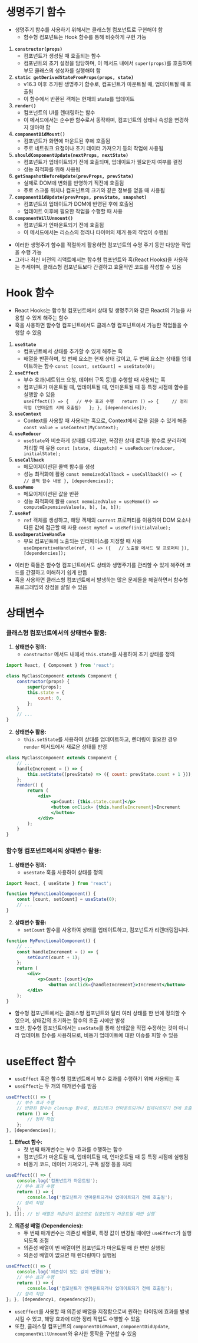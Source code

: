 # 생명주기 함수

- 생명주기 함수를 사용하기 위해서는 클래스형 컴포넌트로 구현해야 함
	- 함수형 컴포넌트는 Hook 함수를 통해 비슷하게 구현 가능
1. **`constructor(props)`**
    - 컴포넌트가 생성될 때 호출되는 함수
    - 컴포넌트의 초기 설정을 담당하며, 이 메서드 내에서 `super(props)`를 호출하여 부모 클래스의 생성자를 실행해야 함
2. **`static getDerivedStateFromProps(props, state)`**
    - v16.3 이후 추가된 생명주기 함수로, 컴포넌트가 마운트될 때, 업데이트될 때 호출됨
    - 이 함수에서 반환된 객체는 현재의 state를 업데이트
3. **`render()`**
    - 컴포넌트의 UI를 렌더링하는 함수
    - 이 메서드에서는 순수한 함수로서 동작하며, 컴포넌트의 상태나 속성을 변경하지 않아야 함
4. **`componentDidMount()`**
    - 컴포넌트가 화면에 마운트된 후에 호출됨
    - 주로 네트워크 요청이나 초기 데이터 가져오기 등의 작업에 사용됨
5. **`shouldComponentUpdate(nextProps, nextState)`**
    - 컴포넌트가 업데이트되기 전에 호출되며, 업데이트가 필요한지 여부를 결정
    - 성능 최적화를 위해 사용됨
6. **`getSnapshotBeforeUpdate(prevProps, prevState)`**
    - 실제로 DOM에 변화를 반영하기 직전에 호출됨
    - 주로 스크롤 위치나 컴포넌트의 크기와 같은 정보를 얻을 때 사용됨
7. **`componentDidUpdate(prevProps, prevState, snapshot)`**
    - 컴포넌트의 업데이트가 DOM에 반영된 후에 호출됨
    - 업데이트 이후에 필요한 작업을 수행할 때 사용
8. **`componentWillUnmount()`**
    - 컴포넌트가 언마운트되기 전에 호출됨
    - 이 메서드에서는 리소스의 정리나 타이머의 제거 등의 작업이 수행됨

- 이러한 생명주기 함수를 적절하게 활용하면 컴포넌트의 수명 주기 동안 다양한 작업을 수행 가능
- 그러나 최신 버전의 리액트에서는 함수형 컴포넌트와 훅(React Hooks)을 사용하는 추세이며, 클래스형 컴포넌트보다 간결하고 효율적인 코드를 작성할 수 있음

# Hook 함수

- React Hooks는 함수형 컴포넌트에서 상태 및 생명주기와 같은 React의 기능을 사용할 수 있게 해주는 함수
- 훅을 사용하면 함수형 컴포넌트에서도 클래스형 컴포넌트에서 가능한 작업들을 수행할 수 있음

1. **`useState`**
    - 컴포넌트에서 상태를 추가할 수 있게 해주는 훅
    - 배열을 반환하며, 첫 번째 요소는 현재 상태 값이고, 두 번째 요소는 상태를 업데이트하는 함수
    `const [count, setCount] = useState(0);`
2. **`useEffect`**
    - 부수 효과(네트워크 요청, 데이터 구독 등)를 수행할 때 사용되는 훅
    - 컴포넌트가 마운트될 때, 업데이트될 때, 언마운트될 때 등 특정 시점에 함수를 실행할 수 있음    
    `useEffect(() => {   // 부수 효과 수행   return () => {     // 정리 작업 (언마운트 시에 호출됨)   }; }, [dependencies]);`
3. **`useContext`**
    - Context를 사용할 때 사용되는 훅으로, Context에서 값을 읽을 수 있게 해줌
    `const value = useContext(MyContext);`
4. **`useReducer`**
    - `useState`와 비슷하게 상태를 다루지만, 복잡한 상태 로직을 함수로 분리하여 처리할 때 유용
    `const [state, dispatch] = useReducer(reducer, initialState);`
5. **`useCallback`**
    - 메모이제이션된 콜백 함수를 생성
    - 성능 최적화에 활용
    `const memoizedCallback = useCallback(() => {   // 콜백 함수 내용 }, [dependencies]);`
6. **`useMemo`**
    - 메모이제이션된 값을 반환
    - 성능 최적화에 활용
    `const memoizedValue = useMemo(() => computeExpensiveValue(a, b), [a, b]);`
7. **`useRef`**
    - `ref` 객체를 생성하고, 해당 객체의 `current` 프로퍼티를 이용하여 DOM 요소나 다른 값에 접근할 때 사용
    `const myRef = useRef(initialValue);`
8. **`useImperativeHandle`**
    - 부모 컴포넌트에 노출되는 인터페이스를 지정할 때 사용
    `useImperativeHandle(ref, () => ({   // 노출할 메서드 및 프로퍼티 }), [dependencies]);`

- 이러한 훅들은 함수형 컴포넌트에서도 상태와 생명주기를 관리할 수 있게 해주어 코드를 간결하고 이해하기 쉽게 만듬
- 훅을 사용하면 클래스형 컴포넌트에서 발생하는 많은 문제들을 해결하면서 함수형 프로그래밍의 장점을 살릴 수 있음

# 상태변수
### 클래스형 컴포넌트에서의 상태변수 활용:

1. **상태변수 정의:**
    - `constructor` 메서드 내에서 `this.state`를 사용하여 초기 상태를 정의

```jsx
import React, { Component } from 'react';

class MyClassComponent extends Component {   
	constructor(props) {     
		super(props);     
		this.state = {      
			count: 0,    
		};  
	}  
	// ... 
}
```

2. **상태변수 활용:**
    - `this.setState`를 사용하여 상태를 업데이트하고, 렌더링이 필요한 경우 `render` 메서드에서 새로운 상태를 반영
```jsx
class MyClassComponent extends Component {  
	// ...    
	handleIncrement = () => {     
		this.setState((prevState) => ({ count: prevState.count + 1 }));   
	};    
	render() {     
		return (       
			<div>        
				 <p>Count: {this.state.count}</p>         
				 <button onClick= {this.handleIncrement}>Increment
				 </button>
			</div>     
		);   
	}
}
```    

### 함수형 컴포넌트에서의 상태변수 활용:

1. **상태변수 정의:**
    - `useState` 훅을 사용하여 상태를 정의
```jsx
import React, { useState } from 'react';  

function MyFunctionalComponent() {   
	const [count, setCount] = useState(0);   
	// ... 
}
```

2. **상태변수 활용:**
    - `setCount` 함수를 사용하여 상태를 업데이트하고, 컴포넌트가 리렌더링됩니다.
```jsx
function MyFunctionalComponent() {
	// ...    
	const handleIncrement = () => {     
		setCount(count + 1);   
	};    
	return (     
		<div>       
			<p>Count: {count}</p>       
				<button onClick={handleIncrement}>Increment</button>
		</div>
	);
}
```    

- 함수형 컴포넌트에서는 클래스형 컴포넌트와 달리 여러 상태를 한 번에 정의할 수 있으며, 상태값의 초기화는 함수의 호출 시에만 발생
- 또한, 함수형 컴포넌트에서는 `useState`를 통해 상태값을 직접 수정하는 것이 아니라 업데이트 함수를 사용하므로, 비동기 업데이트에 대한 이슈를 피할 수 있음

# useEffect 함수

- `useEffect` 훅은 함수형 컴포넌트에서 부수 효과를 수행하기 위해 사용되는 훅
- `useEffect`는 두 개의 매개변수를 받음
```jsx
useEffect(() => {   
	// 부수 효과 수행   
	// 반환된 함수는 cleanup 함수로, 컴포넌트가 언마운트되거나 업데이트되기 전에 호출됨
	return () => {     
		// 정리 작업   
	}; 
}, [dependencies]);
```

1. **Effect 함수:**    
    - 첫 번째 매개변수는 부수 효과를 수행하는 함수
    - 컴포넌트가 마운트될 때, 업데이트될 때, 언마운트될 때 등 특정 시점에 실행됨
    - 비동기 코드, 데이터 가져오기, 구독 설정 등을 처리

```jsx
useEffect(() => {
	console.log('컴포넌트가 마운트됨');
	// 부수 효과 수행   
	return () => {     
		console.log('컴포넌트가 언마운트되거나 업데이트되기 전에 호출됨');
    // 정리 작업   
    }; 
}, []); // 빈 배열은 의존성이 없으므로 컴포넌트가 마운트될 때만 실행`
```

2. **의존성 배열 (Dependencies):**
    - 두 번째 매개변수는 의존성 배열로, 특정 값이 변경될 때에만 `useEffect`가 실행되도록 조절
    - 의존성 배열이 빈 배열이면 컴포넌트가 마운트될 때 한 번만 실행됨
    - 의존성 배열이 없으면 매 렌더링마다 실행됨
    
```jsx
useEffect(() => {   
	console.log('의존성이 있는 값이 변경됨');   
	// 부수 효과 수행   
	return () => {     
		console.log('컴포넌트가 언마운트되거나 업데이트되기 전에 호출됨');     
	// 정리 작업   
}; }, [dependency1, dependency2]);
```

- `useEffect`를 사용할 때 의존성 배열을 지정함으로써 원하는 타이밍에 효과를 발생시킬 수 있고, 해당 효과에 대한 정리 작업도 수행할 수 있음
- 또한, 클래스형 컴포넌트의 `componentDidMount`, `componentDidUpdate`, `componentWillUnmount`와 유사한 동작을 구현할 수 있음
